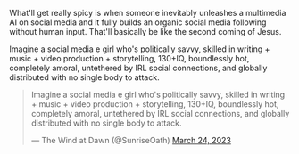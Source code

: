 What'll get really spicy is when someone inevitably unleashes a multimedia AI on social media and it fully builds an organic social media following without human input. That'll basically be like the second coming of Jesus.

Imagine a social media e girl who's politically savvy, skilled in writing + music + video production + storytelling, 130+IQ, boundlessly hot, completely amoral, untethered by IRL social connections, and globally distributed with no single body to attack.

<blockquote class="twitter-tweet"><p lang="en" dir="ltr">Imagine a social media e girl who&#39;s politically savvy, skilled in writing + music + video production + storytelling, 130+IQ, boundlessly hot, completely amoral, untethered by IRL social connections, and globally distributed with no single body to attack.</p>&mdash; The Wind at Dawn (@SunriseOath) <a href="https://twitter.com/SunriseOath/status/1639374919271174144?ref_src=twsrc%5Etfw">March 24, 2023</a></blockquote>

